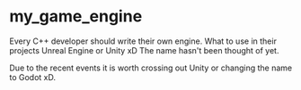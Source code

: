 # my_game_engine
Every C++ developer should write their own engine. What to use in their projects Unreal Engine or Unity xD The name hasn't been thought of yet.

Due to the recent events it is worth crossing out Unity or changing the name to Godot xD.
